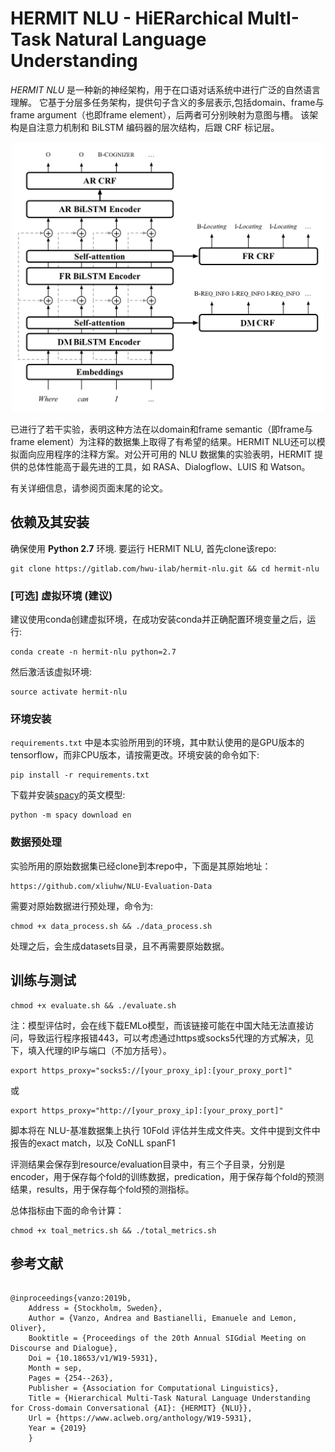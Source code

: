 # HERMIT NLU - HiERarchical MultI-Task Natural Language Understanding

*HERMIT NLU* 是一种新的神经架构，用于在口语对话系统中进行广泛的自然语言理解。 它基于分层多任务架构，提供句子含义的多层表示,包括domain、frame与frame argument（也即frame element），后两者可分别映射为意图与槽。 该架构是自注意力机制和 BiLSTM 编码器的层次结构，后跟 CRF 标记层。
<center>
	<img src="hermit_architecture.png" alt="Hermit Architecture" width="500" />
</center>

已进行了若干实验，表明这种方法在以domain和frame semantic（即frame与frame element）为注释的数据集上取得了有希望的结果。HERMIT NLU还可以模拟面向应用程序的注释方案。对公开可用的 NLU 数据集的实验表明，HERMIT 提供的总体性能高于最先进的工具，如 RASA、Dialogflow、LUIS 和 Watson。

有关详细信息，请参阅页面末尾的论文。


## 依赖及其安装

确保使用 **Python 2.7** 环境.
要运行 HERMIT NLU, 首先clone该repo:

```
git clone https://gitlab.com/hwu-ilab/hermit-nlu.git && cd hermit-nlu
```
### [可选] 虚拟环境 (建议)
建议使用conda创建虚拟环境，在成功安装conda并正确配置环境变量之后，运行:

```
conda create -n hermit-nlu python=2.7
```
然后激活该虚拟环境:

```
source activate hermit-nlu
```

### 环境安装
 `requirements.txt` 中是本实验所用到的环境，其中默认使用的是GPU版本的tensorflow，而非CPU版本，请按需更改。环境安装的命令如下:

```
pip install -r requirements.txt
```

下载并安装[spacy](https://spacy.io)的英文模型:

```
python -m spacy download en
```

### 数据预处理

实验所用的原始数据集已经clone到本repo中，下面是其原始地址：
```
https://github.com/xliuhw/NLU-Evaluation-Data
```
需要对原始数据进行预处理，命令为:

```
chmod +x data_process.sh && ./data_process.sh
```

处理之后，会生成datasets目录，且不再需要原始数据。

## 训练与测试

```
chmod +x evaluate.sh && ./evaluate.sh
``` 

注：模型评估时，会在线下载EMLo模型，而该链接可能在中国大陆无法直接访问，导致运行程序报错443，可以考虑通过https或socks5代理的方式解决，见下，填入代理的IP与端口（不加方括号）。
```
export https_proxy="socks5://[your_proxy_ip]:[your_proxy_port]"
```
或
```
export https_proxy="http://[your_proxy_ip]:[your_proxy_port]"
```

脚本将在 NLU-基准数据集上执行 10Fold 评估并生成文件夹。文件中提到文件中报告的exact match，以及 CoNLL spanF1

评测结果会保存到resource/evaluation目录中，有三个子目录，分别是encoder，用于保存每个fold的训练数据，predication，用于保存每个fold的预测结果，results，用于保存每个fold预的测指标。

总体指标由下面的命令计算：
```
chmod +x toal_metrics.sh && ./total_metrics.sh
```

## 参考文献

```

@inproceedings{vanzo:2019b,
	Address = {Stockholm, Sweden},
	Author = {Vanzo, Andrea and Bastianelli, Emanuele and Lemon, Oliver},
	Booktitle = {Proceedings of the 20th Annual SIGdial Meeting on Discourse and Dialogue},
	Doi = {10.18653/v1/W19-5931},
	Month = sep,
	Pages = {254--263},
	Publisher = {Association for Computational Linguistics},
	Title = {Hierarchical Multi-Task Natural Language Understanding for Cross-domain Conversational {AI}: {HERMIT} {NLU}},
	Url = {https://www.aclweb.org/anthology/W19-5931},
	Year = {2019}
	}

```
